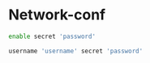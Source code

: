 # Network-conf


```sh
enable secret 'password'

```


```sh
username 'username' secret 'password'
```

